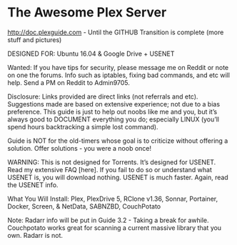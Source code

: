 # The Awesome Plex Server
http://doc.plexguide.com - Until the GITHUB Transition is complete  (more stuff and pictures)

DESIGNED FOR:  Ubuntu 16.04 & Google Drive + USENET

Wanted: If you have tips for security, please message me on Reddit or note on one the forums.  Info such as iptables, fixing bad commands, and etc will help.  Send a PM on Reddit to Admin9705.

Disclosure: Links provided are direct links (not referrals and etc).  Suggestions made are based on extensive experience; not due to a bias preference.  This guide is just to help out noobs like me and you, but it’s always good to DOCUMENT everything you do; especially LINUX (you’ll spend hours backtracking a simple lost command).  

Guide is NOT for the old-timers whose goal is to criticize without offering a solution.  Offer solutions - you were a noob once!

WARNING:  This is not designed for Torrents.  It’s designed for USENET.  Read my extensive FAQ [here].  If you fail to do so or understand what USENET is, you will download nothing.  USENET is much faster.  Again, read the USENET info.

What You Will Install:  Plex, PlexDrive 5, RClone v1.36, Sonnar, Portainer, Docker, Screen, & NetData, SABNZBD, CouchPotato

Note:  Radarr info will be put in Guide 3.2 - Taking a break for awhile. Couchpotato works great for scanning a current massive library that you own.  Radarr is not.
